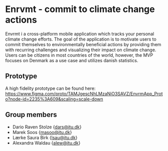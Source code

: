 # Enrvmt - commit to climate change actions

Envrmt i a cross-platform mobile application which tracks your personal climate change efforts. The goal of the application is to motivate users to commit themselves to environmentally beneficial actions by providing them with recurring challenges and visualizing their impact on climate change. Users can be citizens in most countries of the world, however, the MVP focuses on Denmark as a use case and utilizes danish statistics.

## Prototype

A high fidelity prototype can be found here: https://www.figma.com/proto/TAMJgescNhLMzaNiO3SAVZ/EnvrmApp_Proto?node-id=2235%3A609&scaling=scale-down

## Group members

* Dario Raven Stolze {dars@itu.dk}
* Marek Soos {masoo@itu.dk}
* Lærke Saura Birk {lsau@itu.dk}
* Alexandra Waldau {alew@itu.dk}

